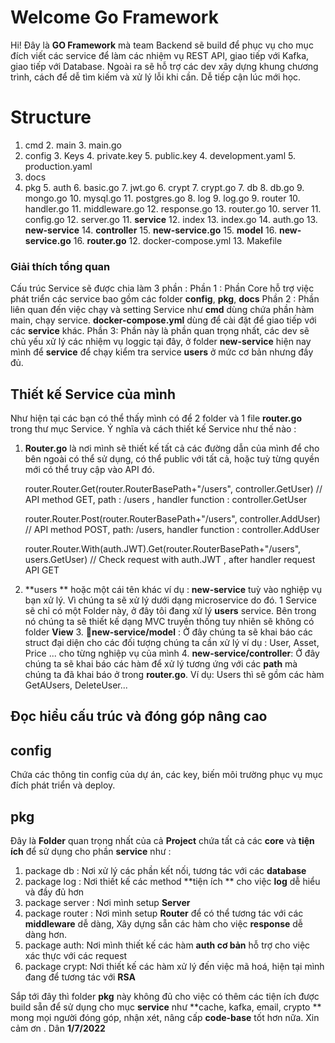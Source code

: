 # Welcome Go Framework 

Hi! Đây là **GO Framework** mà team Backend sẽ build để phục vụ cho mục đích viết các service để làm các nhiệm vụ REST API, giao tiếp với Kafka, giao tiếp với Database. Ngoài ra sẽ hỗ trợ các dev xây dựng khung chương trình, cách để dễ tìm kiếm và xử lý lỗi khi cần. Dễ tiếp cận lúc mới học. 


# Structure

 1. cmd 
	 2. main
		 3. main.go
 2. config
	 3. Keys
		 4. private.key
		 5. public.key 
	 4. development.yaml 
	 5. production.yaml 
 3. docs
 4. pkg
	 5. auth
		 6. basic.go
		 7. jwt.go
	 6. crypt
		 7. crypt.go
	 7. db
		 8. db.go
		 9. mongo.go
		 10. mysql.go 
		 11. postgres.go 
	 8. log 
		 9. log.go
	 9. router 
		 10. handler.go 
		 11. middleware.go 
		 12. response.go 
		 13. router.go 
	 10. server 
		 11. config.go 
		 12. server.go 
	 11. **service**
		 12. index
			 13. index.go
			 14. auth.go 
		 13. **new-service**
			 14.  **controller**
				 15. **new-service.go**
			 15. **model**
				 16. **new-service.go**
			 16. **router.go**
	 12. docker-compose.yml 
	 13. Makefile 
### Giải thích tổng quan 
Cấu trúc Service sẽ được chia làm 3 phần : 
Phần 1 : Phần Core hỗ trợ việc phát triển các service bao gồm các folder **config**, **pkg**, **docs**
Phần 2 : Phần liên quan đến việc chạy và setting Service như **cmd** dùng chứa phần hàm main, chạy service. **docker-compose.yml** dùng để cài đặt để giao tiếp với các **service** khác. 
Phần 3: Phần này là phần quan trọng nhất, các dev sẽ chủ yếu xử lý các nhiệm vụ loggic tại đây, ở folder **new-service** hiện nay mình để **service** để chạy kiểm tra service **users** ở mức cơ bản nhưng đầy đủ. 

## Thiết kế Service của mình 
Như hiện tại các bạn có thể thấy mình có để 2 folder và 1 file **router.go** trong thư mục Service. Ý nghĩa và cách thiết kế Service như thế nào : 

 1. **Router.go** là nơi mình sẽ thiết kế tất cả các đường dẫn của mình để cho bên ngoài có thể sử dụng, có thể public với tất cả, hoặc tuỳ từng quyền mới có thể truy cập vào API đó.  

     router.Router.Get(router.RouterBasePath+"/users", controller.GetUser) 
     // API method GET, path : /users , handler function : controller.GetUser 
     
     router.Router.Post(router.RouterBasePath+"/users", controller.AddUser)
     // API method POST, path: /users, handler function : controller.AddUser 
	
	router.Router.With(auth.JWT).Get(router.RouterBasePath+"/users", users.GetUser)
	// Check request with auth.JWT , after handler request API GET 

2. **users ** hoặc một cái tên khác ví dụ : **new-service** tuỳ vào nghiệp vụ bạn xử lý. Vì chúng ta sẽ xử lý dưới dạng microservice do đó. 1 Service sẽ chỉ có một Folder này, ở đây tôi đang xử lý **users** service. Bên trong nó chúng ta sẽ thiết kế dạng MVC truyền thống tuy nhiên sẽ không có folder **View**
	3. **new-service/model** : 	Ở đây chúng ta sẽ khai báo các struct đại diện cho các đối tượng chúng ta cần xử lý ví dụ : User, Asset, Price ... cho từng nghiệp vụ của mình 
	4. **new-service/controller**: Ở đây chúng ta sẽ khai báo các hàm để xử lý tương ứng với các **path** mà chúng ta đã khai báo ở trong **router.go**. Ví dụ: Users thì sẽ gồm các hàm GetAUsers, DeleteUser... 
	

## Đọc hiểu cấu trúc và đóng góp nâng cao 
## config 
Chứa các thông tin config của dự án, các key, biến môi trường phục vụ mục đích phát triển và deploy. 

## pkg 
Đây là **Folder** quan trọng nhất của cả **Project** chứa tất cả các **core** và **tiện ích** để sử dụng cho phần **service** như : 
1. package db : Nơi xử lý các phần kết nối, tương tác với các **database** 
2. package log : Nơi thiết kế các method **tiện ích ** cho việc **log** dễ hiểu và đầy đủ hơn 
3. package server : Nơi mình setup **Server**
4. package router : Nơi mình setup **Router** để có thể tương tác với các **middleware** dễ dàng, Xây dựng sẵn các hàm cho việc **response** dễ dàng hơn. 
5. package auth: Nơi mình thiết kế các hàm **auth cơ bản** hỗ trợ cho việc xác thực với các request 
6. package crypt: Nơi thiết kế các hàm xử lý đến việc mã hoá, hiện tại mình đang để tương tác với **RSA** 

Sắp tới đây thì folder **pkg** này không đủ cho việc có thêm các tiện ích được build sẵn để sử dụng cho mục **service** như **cache, kafka, email, crypto ** mong mọi người đóng góp, nhận xét, nâng cấp **code-base** tốt hơn nữa. 
Xin cảm ơn . Dân **1/7/2022**